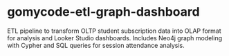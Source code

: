 # gomycode-etl-graph-dashboard
ETL pipeline to transform OLTP student subscription data into OLAP format for analysis and Looker Studio dashboards. Includes Neo4j graph modeling with Cypher and SQL queries for session attendance analysis.
